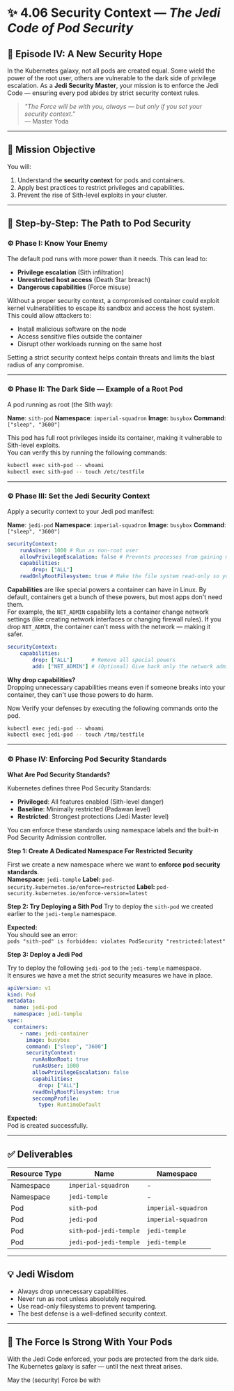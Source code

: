 # ✨ 4.06 Security Context — *The Jedi Code of Pod Security*

## 🌌 Episode IV: A New Security Hope

In the Kubernetes galaxy, not all pods are created equal. Some wield the power of the root user, others are vulnerable to the dark side of privilege escalation. As a **Jedi Security Master**, your mission is to enforce the Jedi Code — ensuring every pod abides by strict security context rules.

> *"The Force will be with you, always — but only if you set your security context."*  
> — Master Yoda

---

## 🎯 Mission Objective

You will:

1. Understand the **security context** for pods and containers.
2. Apply best practices to restrict privileges and capabilities.
3. Prevent the rise of Sith-level exploits in your cluster.

---

## 🧭 Step-by-Step: The Path to Pod Security

### ⚙️ Phase I: Know Your Enemy

The default pod runs with more power than it needs. This can lead to:

- **Privilege escalation** (Sith infiltration)
- **Unrestricted host access** (Death Star breach)
- **Dangerous capabilities** (Force misuse)

Without a proper security context, a compromised container could exploit kernel vulnerabilities to escape its sandbox and access the host system. This could allow attackers to:

- Install malicious software on the node
- Access sensitive files outside the container
- Disrupt other workloads running on the same host

Setting a strict security context helps contain threats and limits the blast radius of any compromise.

---

### ⚙️ Phase II: The Dark Side — Example of a Root Pod

A pod running as root (the Sith way):

**Name**: `sith-pod`
**Namespace**: `imperial-squadron` 
**Image**: `busybox`
**Command**: `["sleep", "3600"]`

This pod has full root privileges inside its container, making it vulnerable to Sith-level exploits.  
You can verify this by running the following commands:

```sh
kubectl exec sith-pod -- whoami
kubectl exec sith-pod -- touch /etc/testfile
```

---

### ⚙️ Phase III: Set the Jedi Security Context

Apply a security context to your Jedi pod manifest:

**Name**: `jedi-pod`
**Namespace**: `imperial-squadron` 
**Image**: `busybox`
**Command**: `["sleep", "3600"]`

```yaml
securityContext:
    runAsUser: 1000 # Run as non-root user
    allowPrivilegeEscalation: false # Prevents processes from gaining more privileges
    capabilities:
        drop: ["ALL"]
    readOnlyRootFilesystem: true # Make the file system read-only so you can not tamper with it
```

**Capabilities** are like special powers a container can have in Linux. By default, containers get a bunch of these powers, but most apps don't need them.  
For example, the `NET_ADMIN` capability lets a container change network settings (like creating network interfaces or changing firewall rules). If you drop `NET_ADMIN`, the container can't mess with the network — making it safer.

```yaml
securityContext:
    capabilities:
        drop: ["ALL"]      # Remove all special powers
        add: ["NET_ADMIN"] # (Optional) Give back only the network admin power if needed
```

**Why drop capabilities?**  
Dropping unnecessary capabilities means even if someone breaks into your container, they can't use those powers to do harm.

Now Verify your defenses by executing the following commands onto the pod.

```sh
kubectl exec jedi-pod -- whoami
kubectl exec jedi-pod -- touch /tmp/testfile
```

---

### ⚙️ Phase IV: Enforcing Pod Security Standards

**What Are Pod Security Standards?**

Kubernetes defines three Pod Security Standards:

- **Privileged**: All features enabled (Sith-level danger)
- **Baseline**: Minimally restricted (Padawan level)
- **Restricted**: Strongest protections (Jedi Master level)

You can enforce these standards using namespace labels and the built-in Pod Security Admission controller.

**Step 1: Create A Dedicated Namespace For Restricted Security** 

First we create a new namespace where we want to **enforce pod security standards**.  
**Namespace:** `jedi-temple`
**Label:** `pod-security.kubernetes.io/enforce=restricted`
**Label:** `pod-security.kubernetes.io/enforce-version=latest`


**Step 2: Try Deploying a Sith Pod**
Try to deploy the `sith-pod` we created earlier to the `jedi-temple` namespace.

**Expected:**  
You should see an error:  
`pods "sith-pod" is forbidden: violates PodSecurity "restricted:latest"`

**Step 3: Deploy a Jedi Pod**

Try to deploy the following `jedi-pod` to the `jedi-temple` namespace.  
It ensures we have a met the strict security measures we have in place.

```yaml
apiVersion: v1
kind: Pod
metadata:
  name: jedi-pod
  namespace: jedi-temple
spec:
  containers:
    - name: jedi-container
      image: busybox
      command: ["sleep", "3600"]
      securityContext:
        runAsNonRoot: true
        runAsUser: 1000
        allowPrivilegeEscalation: false
        capabilities:
          drop: ["ALL"]
        readOnlyRootFilesystem: true
        seccompProfile:
          type: RuntimeDefault
```

**Expected:**  
Pod is created successfully.

---

## ✅ Deliverables

| Resource Type      | Name                      | Namespace           |
| ------------------ | ------------------------- | ------------------- |
| Namespace          | `imperial-squadron`       | -                   |
| Namespace          | `jedi-temple`             | -                   |
| Pod                | `sith-pod`                | `imperial-squadron` |
| Pod                | `jedi-pod`                | `imperial-squadron` |
| Pod                | `sith-pod-jedi-temple`    | `jedi-temple`       | 
| Pod                | `jedi-pod-jedi-temple`    | `jedi-temple`       |

---

## 💡 Jedi Wisdom

- Always drop unnecessary capabilities.
- Never run as root unless absolutely required.
- Use read-only filesystems to prevent tampering.
- The best defense is a well-defined security context.

---

## 🏁 The Force Is Strong With Your Pods

With the Jedi Code enforced, your pods are protected from the dark side. The Kubernetes galaxy is safer — until the next threat arises.

May the (security) Force be with